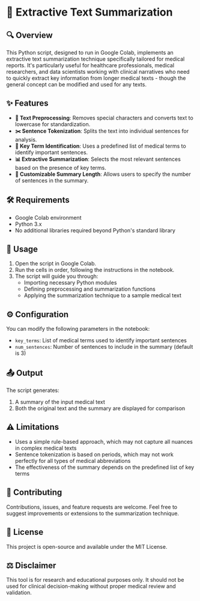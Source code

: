# 📝 Extractive Text Summarization

## 🔍 Overview
This Python script, designed to run in Google Colab, implements an extractive text summarization technique specifically tailored for medical reports. It's particularly useful for healthcare professionals, medical researchers, and data scientists working with clinical narratives who need to quickly extract key information from longer medical texts - though the general concept can be modified and used for any texts.

## ✨ Features
- **🧹 Text Preprocessing**: Removes special characters and converts text to lowercase for standardization.
- **✂️ Sentence Tokenization**: Splits the text into individual sentences for analysis.
- **🔑 Key Term Identification**: Uses a predefined list of medical terms to identify important sentences.
- **📊 Extractive Summarization**: Selects the most relevant sentences based on the presence of key terms.
- **📏 Customizable Summary Length**: Allows users to specify the number of sentences in the summary.

## 🛠️ Requirements
- Google Colab environment
- Python 3.x
- No additional libraries required beyond Python's standard library

## 🚀 Usage
1. Open the script in Google Colab.
2. Run the cells in order, following the instructions in the notebook.
3. The script will guide you through:
   - Importing necessary Python modules
   - Defining preprocessing and summarization functions
   - Applying the summarization technique to a sample medical text

## ⚙️ Configuration
You can modify the following parameters in the notebook:
- `key_terms`: List of medical terms used to identify important sentences
- `num_sentences`: Number of sentences to include in the summary (default is 3)

## 📤 Output
The script generates:
1. A summary of the input medical text
2. Both the original text and the summary are displayed for comparison

## ⚠️ Limitations
- Uses a simple rule-based approach, which may not capture all nuances in complex medical texts
- Sentence tokenization is based on periods, which may not work perfectly for all types of medical abbreviations
- The effectiveness of the summary depends on the predefined list of key terms

## 🤝 Contributing
Contributions, issues, and feature requests are welcome. Feel free to suggest improvements or extensions to the summarization technique.

## 📄 License
This project is open-source and available under the MIT License.

## ⚖️ Disclaimer
This tool is for research and educational purposes only. It should not be used for clinical decision-making without proper medical review and validation.
